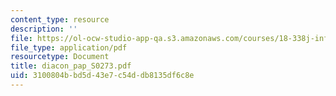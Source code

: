 ```yaml
---
content_type: resource
description: ''
file: https://ol-ocw-studio-app-qa.s3.amazonaws.com/courses/18-338j-infinite-random-matrix-theory-fall-2004/3100804bbd5d43e7c54ddb8135df6c8e_diacon_pap_S0273.pdf
file_type: application/pdf
resourcetype: Document
title: diacon_pap_S0273.pdf
uid: 3100804b-bd5d-43e7-c54d-db8135df6c8e
---
```

